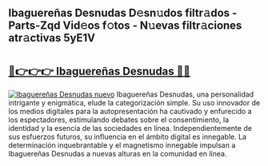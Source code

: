 ## Ibaguereñas Desnudas D𝚎sn𝚞dos filtr𝚊dos - Parts-Zqd Vid𝚎os f𝚘tos - N𝚞evas filtr𝚊ciones atr𝚊ctivas 5yE1V

# <h2><a href="http://mb0ufs.tromn.icu/?c=Ibaguere%c3%b1as+Desnudas">🔗👉👉👉 Ibaguereñas Desnudas 🔗🔗</a></h2>

[![Ibaguereñas Desnudas nuevo](https://i.imgur.com/pEAQMta.gif)](http://mb0ufs.tromn.icu/?c=Ibaguere%c3%b1as+Desnudas)
Ibaguereñas Desnudas, una personalidad intrigante y enigmática, elude la categorización simple. Su uso innovador de los medios digitales para la autopresentación ha cautivado y enfurecido a los espectadores, estimulando debates sobre el consentimiento, la identidad y la esencia de las sociedades en línea. Independientemente de sus esfuerzos futuros, su influencia en el ámbito digital es innegable. La determinación inquebrantable y el magnetismo innegable impulsan a Ibaguereñas Desnudas a nuevas alturas en la comunidad en línea.

